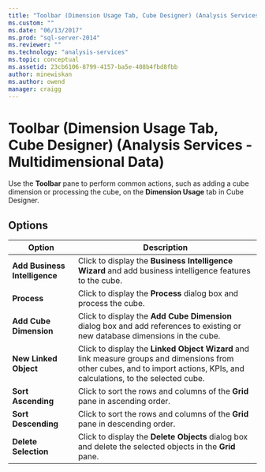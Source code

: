 ```yaml
---
title: "Toolbar (Dimension Usage Tab, Cube Designer) (Analysis Services - Multidimensional Data) | Microsoft Docs"
ms.custom: ""
ms.date: "06/13/2017"
ms.prod: "sql-server-2014"
ms.reviewer: ""
ms.technology: "analysis-services"
ms.topic: conceptual
ms.assetid: 23cb6106-8799-4157-ba5e-408b4fbd8fbb
author: minewiskan
ms.author: owend
manager: craigg
---
```

# Toolbar (Dimension Usage Tab, Cube Designer) (Analysis Services - Multidimensional Data)
  Use the **Toolbar** pane to perform common actions, such as adding a cube dimension or processing the cube, on the **Dimension Usage** tab in Cube Designer.  
  
## Options  
  
|Option|Description|  
|------------|-----------------|  
|**Add Business Intelligence**|Click to display the **Business Intelligence Wizard** and add business intelligence features to the cube.|  
|**Process**|Click to display the **Process** dialog box and process the cube.|  
|**Add Cube Dimension**|Click to display the **Add Cube Dimension** dialog box and add references to existing or new database dimensions in the cube.|  
|**New Linked Object**|Click to display the **Linked Object Wizard** and link measure groups and dimensions from other cubes, and to import actions, KPIs, and calculations, to the selected cube.|  
|**Sort Ascending**|Click to sort the rows and columns of the **Grid** pane in ascending order.|  
|**Sort Descending**|Click to sort the rows and columns of the **Grid** pane in descending order.|  
|**Delete Selection**|Click to display the **Delete Objects** dialog box and delete the selected objects in the **Grid** pane.|  
  
  
